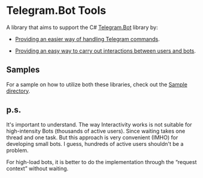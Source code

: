 # Telegram.Bot Tools
A library that aims to support the C# [Telegram.Bot](https://github.com/TelegramBots/Telegram.Bot) library by:

- [Providing an easier way of handling Telegram commands](/TelegramCommandHandler).
 
- [Providing an easy way to carry out interactions between users and bots](/TelegramInteractivityHelper).

## Samples

For a sample on how to utilize both these libraries, check out the [Sample directory](/Sample).


## p.s. 
It's important to understand. The way Interactivity works is not suitable for high-intensity Bots (thousands of active users). Since waiting takes one thread and one task.
But this approach is very convenient (IMHO) for developing small bots. I guess, hundreds of active users shouldn't be a problem.

For high-load bots, it is better to do the implementation through the “request context” without waiting.
